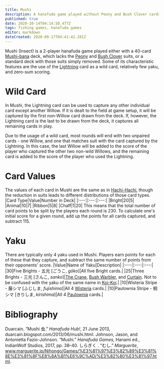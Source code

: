 ```yaml
---
title: Mushi
description: A hanafuda game played without Peony and Bush Clover cards
published: true
date: 2020-10-14T04:14:50.477Z
tags: fishing games, hanafuda games
editor: markdown
dateCreated: 2020-09-17T04:41:42.281Z
---
```


Mushi (Insect) is a 2-player hanafuda game played either with a 40-card [Mushi-bana](/en/hanafuda/patterns/mushibana) deck, which lacks the [Peony](/en/hanafuda/suits/peony) and [Bush Clover](/en/hanafuda/suits/bush-clover) suits, or a standard deck with those suits simply removed. Some of its characteristic features are the use of the [Lightning](/en/hanafuda/suits/willow) card as a wild card, relatively few yaku, and zero-sum scoring.

# Wild Card
In Mushi, the Lightning card can be used to capture any other individual card except another Willow. If it is dealt to the field at game setup, it will be captured by the first non-Willow card drawn from the deck. If, however, the Lightning card is the last to be drawn from the deck, it captures all remaining cards in play.

Due to the usage of a wild card, most rounds will end with two unpaired cards - one Willow, and one that matches suit with the card captured by the Lightning. In this case, the last Willow will be added to the score of the player who captured the other two non-wild Willows, and the remaining card is added to the score of the player who used the Lightning.
# Card Values
The values of each card in Mushi are the same as in [Hachi-Hachi](/en/hanafuda/games/hachi-hachi), though the reduction in suits leads to different distributions of those card types.
|Card Type|Value|Number in Deck|
|:---:|:---:|:---:|
|Bright|20|5|
|Animal|10|7|
|Ribbon|5|8|
|Chaff|1|20|
This means that the total number of card points to be split by the players each round is 230. To calculate one's initial score for a given round, add up the points for all cards captured, and subtract 115.
# Yaku
There are typically only 4 yaku used in Mushi. Players earn points for each of these that they capture, and subtract the same number of points from their opponents' score.
|Value|Name of Yaku|Description|
|:---:|:---:|:---:|
|30|Five Brights - 五光 [ごうこ, *gōko*]|All five Bright cards.|
|25|Three Brights - 三光 [さんこ, *sanko*]|[The Crane](/en/hanafuda/suits/pine), [Bush Warbler](/en/hanafuda/suits/plum-blossom), and [Curtain](/en/hanafuda/suits/cherry-blossom). Not to be confused with the yaku of the same name in [Koi-Koi](/en/hanafuda/games/koi-koi).|
|10|Wisteria Stripe - 藤シマ [ふじしま, *fujishima*]|All 4 [Wisteria](/en/hanafuda/suits/wisteria) cards.|
|10|Paulownia Stripe - 桐シマ [きりしま, *kirishima*]|All 4 [Paulownia](/en/hanafuda/suits/paulownia) cards.|
# Bibliography
Duarcain. “Mushi 虫.” *Hanafuda Hub!*, 21 June 2013, duarcain.blogspot.com/2013/06/mushi.html.
Johnson, Jason, and Antonietta Fazio-Johnson. “Mushi.” *Hanafuda Games,* Hanami ed., IndianWolf Studios, 2017, pp. 38–40. 
しらぎく . “むし.” *Marguerite*, www.marguerite.jp/Nihongo/Games/%E3%81%97%E3%82%89%E3%81%8E%E3%81%8F%E8%8A%B1%E6%9C%AD/%E3%82%80%E3%81%97.html. 
